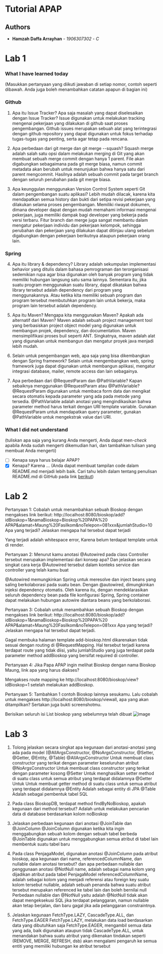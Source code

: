 # Tutorial APAP
## Authors
* **Hamzah Daffa Arrayhan** - *1906307302* - *C*

# Lab 1
### What I have learned today
(Masukkan pertanyaan yang diikuti jawaban di setiap nomor, contoh seperti dibawah. Anda
juga boleh menambahkan catatan apapun di bagian ini)
### Github
1. Apa itu Issue Tracker? Apa saja masalah yang dapat diselesaikan dengan Issue Tracker?
Issue digunakan untuk melakukan tracking mengenai pekerjaan yang dilakukan di github saat proses pengembangan. Github issues merupakan sebuah alat yang terintegrasi dengan github repository yang dapat digunakan untuk fokus terhadap tugas-tugas yang penting, serta agar tetap pada rencana.

2. Apa perbedaan dari git merge dan git merge --squash?
Squash merge adalah salah satu opsi dalam melakukan merging di Git yang akan membuat sebuah merge commit dengan hanya 1 parent. File akan digabungkan sebagaimana pada git merge biasa, namun commit metadata akan berubah untuk menunjukan bahwa hanya satu dari parent mengcommit. Hasilnya adalah sebuah commit pada target branch dengan seluruh perubahan pada git merge biasa.
 
3. Apa keunggulan menggunakan Version Control System seperti Git dalam pengembangan
suatu aplikasi?
Lebih mudah dilacak, karena kita mendapatkan semua history dan bukti dari setipa revisi pekerjaan yang dilakukan selama proses pengembangan. Memiliki riwayat dokumen, dimana developer dapat dengan mudah memahami informasi mengenai pekerjaan, juga memiliki dampak bagi developer yang bekerja pada versi terbaru. Fitur branch dan merge juga sangat membantu dalam mengatur pekerjaan individu dan pekerjaan kelompok, sehingga perubahan dan pekerjaan yang dilakukan dapat ditinjau ulang sebelum digabungkan dengan pekerjaan berikutnya ataupun pekerjaan orang lain.

### Spring
4. Apa itu library & dependency?
Library adalah sekumpulan implementasi behavior yang ditulis dalam bahasa pemrograman dan terorganisasi sedemikian rupa agar bisa digunakan oleh banyak program yang tidak memiliki hubungan langsung satu sama lainnya. Sementara itu, jika suatu program  menggunakan suatu library, dapat dikatakan bahwa library tersebut adalah dependency dari program yang menggunakannya. Atau ketika kita memiliki sebuah program dan program tersebut membutuhkan program lain untuk bekerja, maka program lain tersebut adalah dependency.

5. Apa itu Maven? Mengapa kita menggunakan Maven? Apakah ada alternatif dari Maven?
Maven adalah sebuah project management tool yang berbasiskan project object model yang digunakan untuk membangun projek, dependency, dan documentation. Maven mensimplifikasi proses buil seperti ANT. Singkatnya, maven adalah alat yang digunakan untuk membangun dan mengatur proyek java menjadi lebih mudah.

6. Selain untuk pengembangan web, apa saja yang bisa dikembangkan dengan Spring
framework?
Selain untuk mengembangkan web, spring framework juga dapat digunakan untuk membangun aplikasi, mengatur integrasi database, mailer, remote access dan lain sebagainya.

7. Apa perbedaan dari @RequestParam dan @PathVariable? Kapan sebaiknya
menggunakan @RequestParam atau @PathVariable?
@RequestParam digunakan untuk membaca form data dan mengikat secara otomatis kepada parameter yang ada pada metode yang tersedia. @PathVariable adalah anotasi yang mengindikasikan bahwa parameter method harus terkait dengan URI template variable. Gunakan @RequestParam untuk mendapatkan query parameter, gunakan @PathVariable untuk mengekstrak value dari URI.

### What I did not understand
(tuliskan apa saja yang kurang Anda mengerti, Anda dapat men-_check_ apabila Anda
sudah mengerti dikemudian hari, dan tambahkan tulisan yang membuat Anda mengerti)
- [ ] Kenapa saya harus belajar APAP?
- [x] Kenapa?
Karena …
(Anda dapat membuat tampilan code dalam README.md menjadi lebih baik. Cari tahu
lebih dalam tentang penulisan README.md di GitHub pada link
[berikut](https://help.github.com/en/articles/basic-writing-and-formatting-syntax))

# Lab 2
Pertanyaan 1: Cobalah untuk menambahkan sebuah Bioskop dengan mengakses link berikut: http://localhost:8080/bioskop/add?idBioskop=1&namaBioskop=Bioskop%20PAPA%20 APAP&alamat=Maung%20Fasilkom&noTelepon=081xxx&jumlahStudio=10
Apa yang terjadi? Jelaskan mengapa hal tersebut dapat terjadi

Yang terjadi adalah whitespace error, Karena belum terdapat template untuk di render.

Pertanyaan 2: Menurut kamu anotasi @Autowired pada class Controller tersebut merupakan implementasi dari konsep apa? Dan jelaskan secara singkat cara kerja @Autowired tersebut dalam konteks service dan controller yang telah kamu buat

@Autowired memungkinkan Spring untuk meresolve dan inject beans yang saling berkolaborasi pada suatu bean. Dengan @autowired, dimungkinkan injeksi dependency otomatis. Oleh karena itu, dengan mendeklarasikan seluruh dependency bean pada file konfigurasi Spring, Spring container dapat melakukan hubungan autowire diantara beans yang berkolaborasi.

Pertanyaan 3: Cobalah untuk menambahkan sebuah Bioskop dengan mengakses link berikut: http://localhost:8080/bioskop/add?idBioskop=1&namaBioskop=Bioskop%20PAPA%20 APAP&alamat=Maung%20Fasilkom&noTelepon=081xxx Apa yang terjadi?
Jelaskan mengapa hal tersebut dapat terjadi.

Gagal membuka halaman template add-bioskop.html dikarenakan tidak sesuai dengan routing di @RequestMapping. Hal tersebut terjadi karena terdapat route yang tidak diisi, yaitu jumlahStudio yang juga terdapat pada parameter method addBioskop yang bersifat required di controller.

Pertanyaan 4: Jika Papa APAP ingin melihat Bioskop dengan nama Bioskop Maung, link apa yang harus diakses?

Mengakses route mapping ke http://localhost:8080/bioskop/view?idBioskop=1 setelah melakukan addBioskop.

Pertanyaan 5: Tambahkan 1 contoh Bioskop lainnya sesukamu. Lalu cobalah untuk mengakses http://localhost:8080/bioskop/viewall, apa yang akan ditampilkan? Sertakan juga bukti screenshotmu.

Berisikan seluruh isi List bioskop yang sebelumnya telah dibuat
![image](https://user-images.githubusercontent.com/61260701/133473137-c1f7ec66-cb91-4c33-92b8-05d2779950b1.png)

# Lab 3
1. Tolong jelaskan secara singkat apa kegunaan dari anotasi-anotasi yang ada pada model (@AllArgsConstructor, @NoArgsConstructor, @Setter, @Getter, @Entity, @Table)
@AllArgsConstructor Untuk membuat class constructor yang terikat dengan parameter keseluruhan atribut
@NoArgsConstructor Untuk membuat class constructor yang terikat dengan parameter kosong
@Setter Untuk menghasilkan setter method di suatu class untuk semua atribut yang terdapat didalamnya
@Getter Untuk Untuk membuat getter method di suatu class untuk semua atribut yang terdapat didalamnya
@Entity Adalah sebagai entity di JPA
@Table Adalah sebagai pembentuk tabel SQL

2. Pada class BioskopDB, terdapat method findByNoBioskop, apakah kegunaan dari method
tersebut?
Adalah untuk melakukan pencarian data di database berdasarkan kolom noBioskop

3. Jelaskan perbedaan kegunaan dari anotasi @JoinTable dan @JoinColumn
@JoinColumn digunakan ketika kita ingin menggabungkan sebuah kolom dengan sebuah tabel berbeda
@JoinTable digunakan untuk menggabungkan semua atribut di tabel lain membentuk suatu tabel baru

4. Pada class PenjagaModel, digunakan anotasi @JoinColumn pada atribut bioskop, apa
kegunaan dari name, referencedColumnName, dan nullable dalam anotasi tersebut? dan apa
perbedaan nullable dan penggunaan anotasi @NotNull
name, adalah sebagai nama kolom yang dijadikan atribut pada tabel PenjagaModel
referencedColumnName, adalah sebagai kolom yang menjadi referensi atau foreign key suatu kolom tersebut
nullable, adalah sebuah penanda bahwa suatu atribut tersebut merupakan referenced ke tabel lain dan boleh bernilai null
Perbedaan nullable dan @NotNull yaitu adalah @NotNull tidak akan dapat mengeksekusi SQL jika terdapat pelanggaran, namun nullable akan tetap berjalan, dan baru gagal jika ada pelanggaran constraintnya.

5. Jelaskan kegunaan FetchType.LAZY, CascadeType.ALL, dan FetchType.EAGER
FetchType.LAZY, melakukan data load berdasarkan data yang dibutuhkan saja
FetchType.EAGER, mengambil semua data yang ada, baik digunakan ataupun tidak
CascadeType.ALL, untuk menandakan bahwa suatu atribut yang dikenakan tindakan seperti (REMOVE, MERGE, REFRESH, dsb) akan mengalami pengaruh ke semua entiti yang memiliki hubungan ke atribut tersebut
